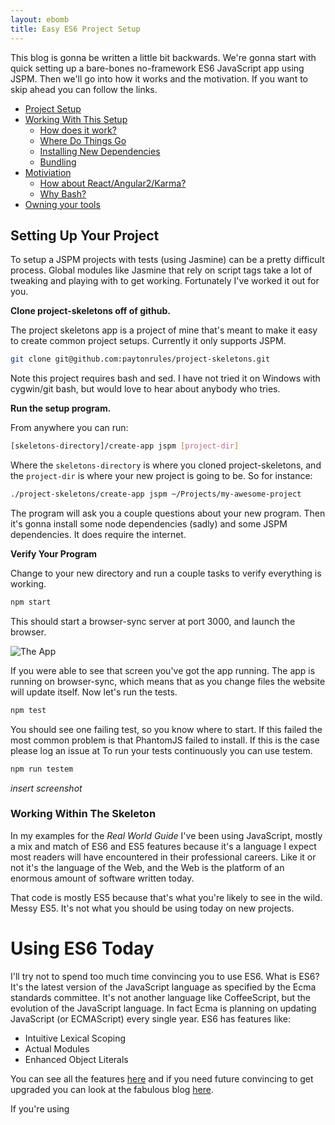 ```yaml
---
layout: ebomb
title: Easy ES6 Project Setup
---
```


This blog is gonna be written a little bit backwards. We're gonna start with quick setting up a bare-bones no-framework ES6 JavaScript app using JSPM. Then we'll go into how it works and the motivation. If you want to skip ahead you can follow the links.

* [Project Setup](#setup)
* [Working With This Setup](#working)
  * [How does it work?](#bash)
  * [Where Do Things Go](#where)
  * [Installing New Dependencies](#dependencies)
  * [Bundling](#bundling)
* [Motiviation](#motivation)
  * [How about React/Angular2/Karma?](#frameworks)
  * [Why Bash?](#bash)
* [Owning your tools](#ownyourtools)

## Setting Up Your Project

To setup a JSPM projects with tests (using Jasmine) can be a pretty difficult process. Global modules like Jasmine that rely on script tags take a lot of tweaking and playing with to get working. Fortunately I've worked it out for you.

**Clone project-skeletons off of github.**

The project skeletons app is a project of mine that's meant to make it easy to create common project setups. Currently it only supports JSPM.

```bash
git clone git@github.com:paytonrules/project-skeletons.git
```

Note this project requires bash and sed. I have not tried it on Windows with cygwin/git bash, but would love to hear about anybody who tries.

**Run the setup program.**

From anywhere you can run:

```bash
[skeletons-directory]/create-app jspm [project-dir]
```

Where the `skeletons-directory` is where you cloned project-skeletons, and the `project-dir` is where your new project is going to be. So for instance:

```bash
./project-skeletons/create-app jspm ~/Projects/my-awesome-project
```

The program will ask you a couple questions about your new program. Then it's gonna install some node dependencies (sadly) and some JSPM dependencies. It does require the internet.

**Verify Your Program**

Change to your new directory and run a couple tasks to verify everything is working.

```bash
npm start
```

This should start a browser-sync server at port 3000, and launch the browser.

![The App](/images/plane_jane_javascript.jpg)

If you were able to see that screen you've got the app running. The app is running on browser-sync, which means that as you change files the website will update itself. Now let's run the tests.

```bash
npm test
```

You should see one failing test, so you know where to start. If this failed the most common problem is that PhantomJS failed to install. If this is the case please log an issue at To run your tests continuously you can use testem.

```bash
npm run testem
```

_insert screenshot_

### Working Within The Skeleton












In my examples for the _Real World Guide_ I've been using JavaScript, mostly a mix and match of ES6 and ES5 features because it's a language I expect most readers will have encountered in their professional careers. Like it or not it's the language of the Web, and the Web is the platform of an enormous amount of software written today.

That code is mostly ES5 because that's what you're likely to see in the wild. Messy ES5. It's not what you should be using today on new projects.

# Using ES6 Today

I'll try not to spend too much time convincing you to use ES6. What is ES6? It's the latest version of the JavaScript language as specified by the Ecma standards committee. It's not another language like CoffeeScript, but the evolution of the JavaScript language. In fact Ecma is planning on updating JavaScript (or ECMAScript) every single year. ES6 has features like:

* Intuitive Lexical Scoping
* Actual Modules
* Enhanced Object Literals

You can see all the features [here](https://babeljs.io/docs/learn-es2015/) and if you need future convincing to get upgraded you can look at the fabulous blog [here](http://developer.telerik.com/featured/choose-es6-modules-today/).

If you're using



